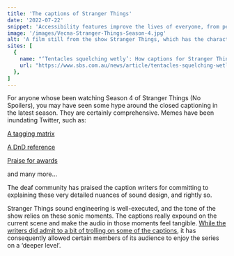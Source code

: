 ```yaml
---
title: 'The captions of Stranger Things'
date: '2022-07-22'
snippet: 'Accessibility features improve the lives of everyone, from permanent to situational. I turn on closed captions when watching TV in my bedroom, typically because my toddler is sleeping right across the hall. This is a great example of situational accessibility, and why it’s such an important consideration when delivering content to users.'
image: '/images/Vecna-Stranger-Things-Season-4.jpg'
alt: 'A film still from the show Stranger Things, which has the character Max walking into the Upside Down.'
sites: [
  { 
    name: "‘Tentacles squelching wetly’: How captions for Stranger Things have raised the bar for accessibility", 
    url: "https://www.sbs.com.au/news/article/tentacles-squelching-wetly-how-captions-for-stranger-things-have-raised-the-bar-for-accessibility/hqll2p9oq" 
  },
]
---
```


For anyone whose been watching Season 4 of Stranger Things (No Spoilers), you may have seen some hype around the closed captioning in the latest season. They are certainly comprehensive. Memes have been inundating Twitter, such as:

[A tagging matrix](https://twitter.com/nathanwpyle/status/1536734247846920199)

[A DnD reference](https://twitter.com/jennylhowe/status/1543073865747894273?ref_src=twsrc%5Etfw%7Ctwcamp%5Etweetembed%7Ctwterm%5E1543073865747894273%7Ctwgr%5E%7Ctwcon%5Es1_&ref_url=https%3A%2F%2Fin.mashable.com%2Fentertainment%2F34371%2Fthe-internet-believes-stranger-things-season-4-subtitles-writer-deserves-an-award-and-we-totally-agr)

[Praise for awards](https://twitter.com/heatherberm/status/1544855260241461249?ref_src=twsrc%5Etfw%7Ctwcamp%5Etweetembed%7Ctwterm%5E1544855260241461249%7Ctwgr%5E%7Ctwcon%5Es1_&ref_url=https%3A%2F%2Fwww.buzzfeed.com%2Fjenniferabidor%2Fstranger-things-closed-captions-season-4-volume-2)

and many more...

The deaf community has praised the caption writers for committing to explaining these very detailed nuances of sound design, and rightly so. 

Stranger Things sound engineering is well-executed, and the tone of the show relies on these sonic moments. The captions really expound on the current scene and make the audio in those moments feel tangible. [While the writers did admit to a bit of trolling on some of the captions](https://www.elitedaily.com/entertainment/stranger-things-4-subtitles-team-admitted-trolling), it has consequently allowed certain members of its audience to enjoy the series on a ‘deeper level’.